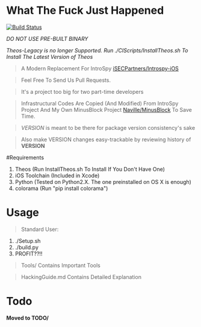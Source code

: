 # What The Fuck Just Happened

[![Build Status](https://travis-ci.org/Naville/WTFJH.svg?branch=master)](https://travis-ci.org/Naville/WTFJH)

*DO NOT USE PRE-BUILT BINARY*

*Theos-Legacy is no longer Supported. Run ./CIScripts/InstallTheos.sh To Install The Latest Version of Theos*



> A Modern Replacement For IntroSpy [iSECPartners/Introspy-iOS][1]

> Feel Free To Send Us Pull Requests. 

> It's a project too big for two part-time developers

> Infrastructural Codes Are Copied (And Modified) From IntroSpy Project And My Own MinusBlock Project [Naville/MinusBlock][2] To Save Time.

> *VERSION* is meant to be there for package version consistency's sake

> Also make VERSION changes easy-trackable by reviewing history of **VERSION**

#Requirements
1.  Theos (Run InstallTheos.sh To Install If You Don't Have One)
2.  iOS Toolchain (Included in Xcode)
3.  Python (Tested on Python2.X. The one preinstalled on OS X is enough)
4.  colorama (Run "pip install colorama")


# Usage
>Standard User:

1.	./Setup.sh
2.	./build.py
3.	PROFIT??!!

>Tools/ Contains Important Tools

>HackingGuide.md Contains Detailed Explanation

# Todo

**Moved to TODO/**

[1]:	https://github.com/iSECPartners/Introspy-iOS
[2]:	https://github.com/Naville/MinusBlock
